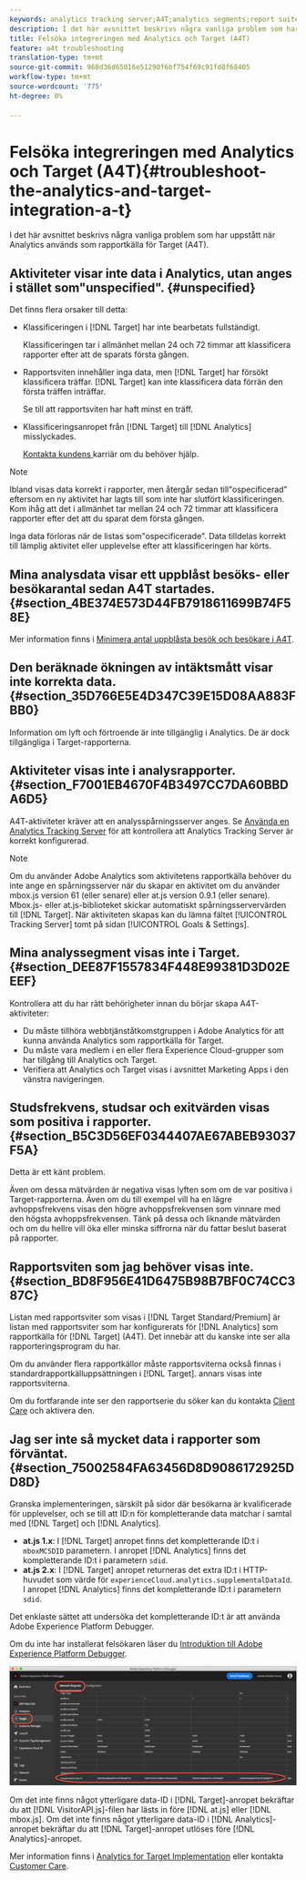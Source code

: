 ```yaml
---
keywords: analytics tracking server;A4T;analytics segments;report suites;incorrect data;orphaned;sdid;VisitorAPI.js;mboxMCSDID;phantom;unspecified
description: I det här avsnittet beskrivs några vanliga problem som har uppstått när Analytics används som rapportkälla för Target (A4T).
title: Felsöka integreringen med Analytics och Target (A4T)
feature: a4t troubleshooting
translation-type: tm+mt
source-git-commit: 968d36d65016e51290f6bf754f69c91fd8f68405
workflow-type: tm+mt
source-wordcount: '775'
ht-degree: 0%

---
```



# Felsöka integreringen med Analytics och Target (A4T){#troubleshoot-the-analytics-and-target-integration-a-t}

I det här avsnittet beskrivs några vanliga problem som har uppstått när Analytics används som rapportkälla för Target (A4T).

## Aktiviteter visar inte data i Analytics, utan anges i stället som&quot;unspecified&quot;. {#unspecified}

Det finns flera orsaker till detta:

* Klassificeringen i [!DNL Target] har inte bearbetats fullständigt.

   Klassificeringen tar i allmänhet mellan 24 och 72 timmar att klassificera rapporter efter att de sparats första gången.

* Rapportsviten innehåller inga data, men [!DNL Target] har försökt klassificera träffar. [!DNL Target] kan inte klassificera data förrän den första träffen inträffar.

   Se till att rapportsviten har haft minst en träff.

* Klassificeringsanropet från [!DNL Target] till [!DNL Analytics] misslyckades.

   [Kontakta kundens ](/help/cmp-resources-and-contact-information.md#reference_ACA3391A00EF467B87930A450050077C) karriär om du behöver hjälp.

>[!NOTE]
>
>Ibland visas data korrekt i rapporter, men återgår sedan till&quot;ospecificerad&quot; eftersom en ny aktivitet har lagts till som inte har slutfört klassificeringen. Kom ihåg att det i allmänhet tar mellan 24 och 72 timmar att klassificera rapporter efter det att du sparat dem första gången.
>
>Inga data förloras när de listas som&quot;ospecificerade&quot;. Data tilldelas korrekt till lämplig aktivitet eller upplevelse efter att klassificeringen har körts.

## Mina analysdata visar ett uppblåst besöks- eller besökarantal sedan A4T startades. {#section_4BE374E573D44FB7918611699B74F58E}

Mer information finns i [Minimera antal uppblåsta besök och besökare i A4T](/help/c-integrating-target-with-mac/a4t/c-a4t-troubleshooting/minimizing-inflated-visit-and-visitor-counts-a4t.md#concept_A515C2DE126E44B6AD97754C2C6D5235).

## Den beräknade ökningen av intäktsmått visar inte korrekta data. {#section_35D766E5E4D347C39E15D08AA883FBB0}

Information om lyft och förtroende är inte tillgänglig i Analytics. De är dock tillgängliga i Target-rapporterna.

## Aktiviteter visas inte i analysrapporter. {#section_F7001EB4670F4B3497CC7DA60BBDA6D5}

A4T-aktiviteter kräver att en analysspårningsserver anges. Se [Använda en Analytics Tracking Server](/help/c-integrating-target-with-mac/a4t/analytics-tracking-server.md#task_72077BA7E93C4A65A715A18F32228823) för att kontrollera att Analytics Tracking Server är korrekt konfigurerad.

>[!NOTE]
>
>Om du använder Adobe Analytics som aktivitetens rapportkälla behöver du inte ange en spårningsserver när du skapar en aktivitet om du använder mbox.js version 61 (eller senare) eller at.js version 0.9.1 (eller senare). Mbox.js- eller at.js-biblioteket skickar automatiskt spårningsservervärden till [!DNL Target]. När aktiviteten skapas kan du lämna fältet [!UICONTROL Tracking Server] tomt på sidan [!UICONTROL Goals & Settings].

## Mina analyssegment visas inte i Target. {#section_DEE87F1557834F448E99381D3D02EEEF}

Kontrollera att du har rätt behörigheter innan du börjar skapa A4T-aktiviteter:

* Du måste tillhöra webbtjänståtkomstgruppen i Adobe Analytics för att kunna använda Analytics som rapportkälla för Target.
* Du måste vara medlem i en eller flera Experience Cloud-grupper som har tillgång till Analytics och Target.
* Verifiera att Analytics och Target visas i avsnittet Marketing Apps i den vänstra navigeringen.

## Studsfrekvens, studsar och exitvärden visas som positiva i rapporter. {#section_B5C3D56EF0344407AE67ABEB93037F5A}

Detta är ett känt problem.

Även om dessa mätvärden är negativa visas lyften som om de var positiva i Target-rapporterna. Även om du till exempel vill ha en lägre avhoppsfrekvens visas den högre avhoppsfrekvensen som vinnare med den högsta avhoppsfrekvensen. Tänk på dessa och liknande mätvärden och om du hellre vill öka eller minska siffrorna när du fattar beslut baserat på rapporter.

## Rapportsviten som jag behöver visas inte. {#section_BD8F956E41D6475B98B7BF0C74CC387C}

Listan med rapportsviter som visas i [!DNL Target Standard/Premium] är listan med rapportsviter som har konfigurerats för [!DNL Analytics] som rapportkälla för [!DNL Target] (A4T). Det innebär att du kanske inte ser alla rapporteringsprogram du har.

Om du använder flera rapportkällor måste rapportsviterna också finnas i standardrapportkälluppsättningen i [!DNL Target]. annars visas inte rapportsviterna.

Om du fortfarande inte ser den rapportserie du söker kan du kontakta [Client Care](/help/cmp-resources-and-contact-information.md#reference_ACA3391A00EF467B87930A450050077C) och aktivera den.

## Jag ser inte så mycket data i rapporter som förväntat. {#section_75002584FA63456D8D9086172925DD8D}

Granska implementeringen, särskilt på sidor där besökarna är kvalificerade för upplevelser, och se till att ID:n för kompletterande data matchar i samtal med [!DNL Target] och [!DNL Analytics].

* **at.js 1.x**: I  [!DNL Target] anropet finns det kompletterande ID:t i  `mboxMCSDID` parametern. I anropet [!DNL Analytics] finns det kompletterande ID:t i parametern `sdid`.
* **at.js 2.x**: I  [!DNL Target] anropet returneras det extra ID:t i HTTP-huvudet som värde för  `experienceCloud.analytics.supplementalDataId`. I anropet [!DNL Analytics] finns det kompletterande ID:t i parametern `sdid`.

Det enklaste sättet att undersöka det kompletterande ID:t är att använda Adobe Experience Platform Debugger.

Om du inte har installerat felsökaren läser du [Introduktion till Adobe Experience Platform Debugger](https://experienceleague.adobe.com/docs/platform-learn/tutorials/data-ingestion/web-sdk/introduction-to-the-experience-platform-debugger.html).

![Felsökning](/help/c-integrating-target-with-mac/a4t/assets/debugger.png)

Om det inte finns något ytterligare data-ID i [!DNL Target]-anropet bekräftar du att [!DNL VisitorAPI.js]-filen har lästs in före [!DNL at.js] eller [!DNL mbox.js]. Om det inte finns något ytterligare data-ID i [!DNL Analytics]-anropet bekräftar du att [!DNL Target]-anropet utlöses före [!DNL Analytics]-anropet.

Mer information finns i [Analytics for Target Implementation](/help/c-integrating-target-with-mac/a4t/a4timplementation.md#concept_CE78750AC2A4487D8ACD9369B3EAC85A) eller kontakta [Customer Care](/help/cmp-resources-and-contact-information.md#reference_ACA3391A00EF467B87930A450050077C).
